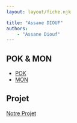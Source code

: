 ```yaml
---
layout: layout/fiche.njk

title: "Assane DIOUF"
authors:
    - "Assane Diouf"
---
```


## POK & MON

* [POK](./pok)
* [MON](./mon)

## Projet

[Notre Projet](../../../projets/20XX-20YY/notre-projet)
